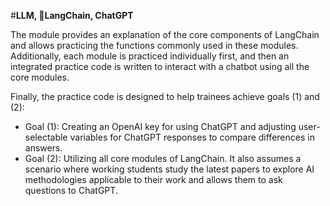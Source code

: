 #**LLM, LangChain, ChatGPT**

The module provides an explanation of the core components of LangChain and allows practicing the functions commonly used in these modules. Additionally, each module is practiced individually first, and then an integrated practice code is written to interact with a chatbot using all the core modules.

Finally, the practice code is designed to help trainees achieve goals (1) and (2):

- Goal (1): Creating an OpenAI key for using ChatGPT and adjusting user-selectable variables for ChatGPT responses to compare differences in answers.
- Goal (2): Utilizing all core modules of LangChain. It also assumes a scenario where working students study the latest papers to explore AI methodologies applicable to their work and allows them to ask questions to ChatGPT.
